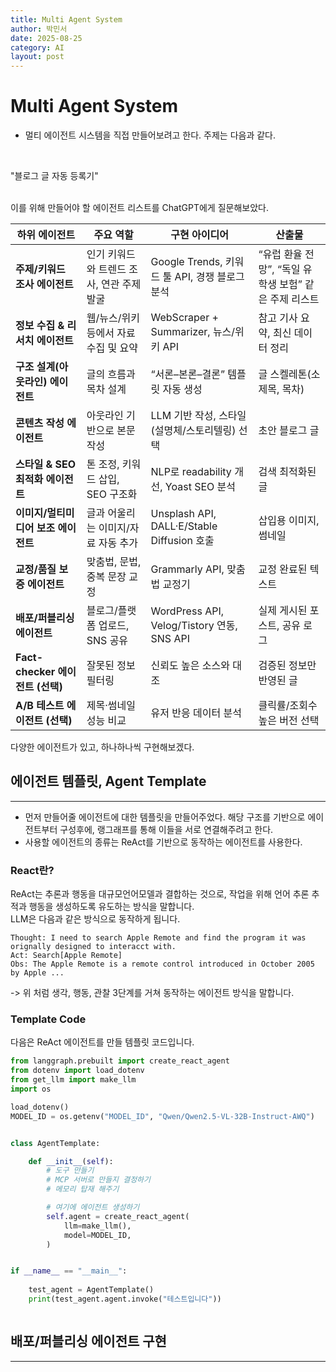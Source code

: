 ```yaml
---
title: Multi Agent System
author: 박민서
date: 2025-08-25
category: AI
layout: post
---
```


# Multi Agent System

- 멀티 에이전트 시스템을 직접 만들어보려고 한다. 주제는 다음과 같다.
<br>

"블로그 글 자동 등록기"

<br> 
이를 위해 만들어야 할 에이전트 리스트를 ChatGPT에게 질문해보았다.

| 하위 에이전트                    | 주요 역할                    | 구현 아이디어                                  | 산출물                               |
| -------------------------- | ------------------------ | ---------------------------------------- | --------------------------------- |
| **주제/키워드 조사 에이전트**         | 인기 키워드와 트렌드 조사, 연관 주제 발굴 | Google Trends, 키워드 툴 API, 경쟁 블로그 분석      | “유럽 환율 전망”, “독일 유학생 보험” 같은 주제 리스트 |
| **정보 수집 & 리서치 에이전트**       | 웹/뉴스/위키 등에서 자료 수집 및 요약   | WebScraper + Summarizer, 뉴스/위키 API       | 참고 기사 요약, 최신 데이터 정리               |
| **구조 설계(아웃라인) 에이전트**       | 글의 흐름과 목차 설계             | “서론–본론–결론” 템플릿 자동 생성                     | 글 스켈레톤(소제목, 목차)                   |
| **콘텐츠 작성 에이전트**            | 아웃라인 기반으로 본문 작성          | LLM 기반 작성, 스타일(설명체/스토리텔링) 선택             | 초안 블로그 글                          |
| **스타일 & SEO 최적화 에이전트**     | 톤 조정, 키워드 삽입, SEO 구조화    | NLP로 readability 개선, Yoast SEO 분석        | 검색 최적화된 글                         |
| **이미지/멀티미디어 보조 에이전트**      | 글과 어울리는 이미지/자료 자동 추가     | Unsplash API, DALL·E/Stable Diffusion 호출 | 삽입용 이미지, 썸네일                      |
| **교정/품질 보증 에이전트**          | 맞춤법, 문법, 중복 문장 교정        | Grammarly API, 맞춤법 교정기                   | 교정 완료된 텍스트                        |
| **배포/퍼블리싱 에이전트**           | 블로그/플랫폼 업로드, SNS 공유      | WordPress API, Velog/Tistory 연동, SNS API | 실제 게시된 포스트, 공유 로그                 |
| **Fact-checker 에이전트 (선택)** | 잘못된 정보 필터링               | 신뢰도 높은 소스와 대조                            | 검증된 정보만 반영된 글                     |
| **A/B 테스트 에이전트 (선택)**      | 제목·썸네일 성능 비교             | 유저 반응 데이터 분석                             | 클릭률/조회수 높은 버전 선택                  |

다양한 에이전트가 있고, 하나하나씩 구현해보겠다.

## 에이전트 템플릿, Agent Template

<hr>

- 먼저 만들어줄 에이전트에 대한 템플릿을 만들어주었다. 해당 구조를 기반으로 에이전트부터 구성후에, 랭그래프를 통해 이들을 서로 연결해주려고 한다.
- 사용할 에이전트의 종류는 ReAct를 기반으로 동작하는 에이전트를 사용한다.

### React란?
ReAct는 추론과 행동을 대규모언어모델과 결합하는 것으로, 작업을 위해 언어 추론 추적과 행동을 생성하도록 유도하는 방식을 말합니다.<br>
LLM은 다음과 같은 방식으로 동작하게 됩니다.<br>
```text
Thought: I need to search Apple Remote and find the program it was orignally designed to interacct with.
Act: Search[Apple Remote]
Obs: The Apple Remote is a remote control introduced in October 2005 by Apple ... 
```
-> 위 처럼 생각, 행동, 관찰 3단계를 거쳐 동작하는 에이전트 방식을 말합니다.


### Template Code
다음은 ReAct 에이전트를 만들 템플릿 코드입니다.
```python
from langgraph.prebuilt import create_react_agent
from dotenv import load_dotenv
from get_llm import make_llm
import os

load_dotenv()
MODEL_ID = os.getenv("MODEL_ID", "Qwen/Qwen2.5-VL-32B-Instruct-AWQ")


class AgentTemplate:

    def __init__(self):
        # 도구 만들기
        # MCP 서버로 만들지 결정하기
        # 메모리 탑재 해주기

        # 여기에 에이전트 생성하기
        self.agent = create_react_agent(
            llm=make_llm(),
            model=MODEL_ID,
        )


if __name__ == "__main__":
    
    test_agent = AgentTemplate()
    print(test_agent.agent.invoke("테스트입니다"))



```

## 배포/퍼블리싱 에이전트 구현

<hr>


